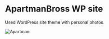 # ApartmanBross WP site
Used WordPress site theme with personal photos.


![Apartman](https://github.com/nadat11/apartmanBross/assets/46525861/10273aaf-3c64-4a33-98df-1d6221c093fa)




